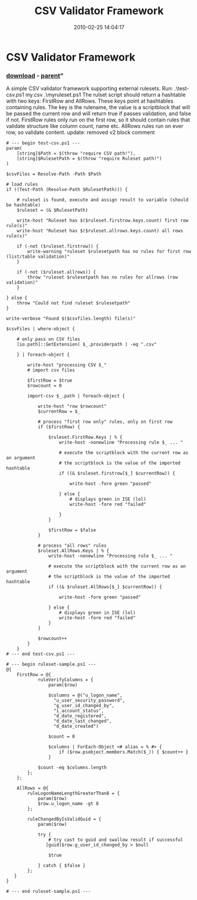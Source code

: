 ﻿---
pid:            1665
parent:         1664
children:       
poster:         Oisin Grehan
title:          CSV Validator Framework
date:           2010-02-25 14:04:17
format:         posh
---

# CSV Validator Framework

### [download](1665.ps1) - [parent](1664.md)"

A simple CSV validator framework supporting external rulesets. Run: .\test-csv.ps1 my.csv .\myruleset.ps1
The rulset script should return a hashtable with two keys: FirstRow and AllRows. These keys point at hashtables containing rules. The key is the rulename, the value is a scriptblock that will be passed the current row and will return true if passes validation, and false if not. FirstRow rules only run on the first row, so it  should contain rules that validate structure like column count, name etc. AllRows rules run on ever row, so validate content.
update: removed v2 block comment

```posh
# --- begin test-csv.ps1 ---
param(
    [string]$Path = $(throw "require CSV path!"),
    [string]$RulesetPath = $(throw "require Ruleset path!")
)

$csvFiles = Resolve-Path -Path $Path

# load rules
if ((Test-Path (Resolve-Path $RulesetPath))) {
    
    # ruleset is found, execute and assign result to variable (should be hashtable)
    $ruleset = (& $RulesetPath)
    
    write-host "Ruleset has $($ruleset.firstrow.keys.count) first row rule(s)"
    write-host "Ruleset has $($ruleset.allrows.keys.count) all rows rule(s)"

    if (-not ($ruleset.firstrow)) {
        write-warning "ruleset $rulesetpath has no rules for first row (list/table validation)"
    }
    
    if (-not ($ruleset.allrows)) {
        throw "ruleset $rulesetpath has no rules for allrows (row validation)"
    }
    
} else {
    throw "Could not find ruleset $rulesetpath"
}

write-verbose "Found $($csvfiles.length) file(s)"

$csvFiles | where-object {
        
    # only pass on CSV files
    [io.path]::GetExtension( $_.providerpath ) -eq ".csv"
    
    } | foreach-object { 
    
        write-host "processing CSV $_"
        # import csv files        
        
        $firstRow = $true
        $rowcount = 0
        
        import-csv $_.path | foreach-object {
            
            write-host "row $rowcount"
            $currentRow = $_
            
            # process "first row only" rules, only on first row            
            if ($firstRow) {
                
                $ruleset.FirstRow.Keys | % {
                    write-host -nonewline "Processing rule $_ ... "
                    
                    # execute the scriptblock with the current row as an argument
                    # the scriptblock is the value of the imported hashtable
                    if ((& $ruleset.firstrow[$_] $currentRow)) {
                    
                        write-host -fore green "passed"
                    
                    } else {
                        # displays green in ISE (lol)
                        write-host -fore red "failed"
                    
                    }
                }
                
                $firstRow = $false
            }
            
            # process "all rows" rules                
            $ruleset.AllRows.Keys | % {
                write-host -nonewline "Processing rule $_ ... "

                # execute the scriptblock with the current row as an argument
                # the scriptblock is the value of the imported hashtable                                
                if ((& $ruleset.AllRows[$_] $currentRow)) {
                
                    write-host -fore green "passed"
                
                } else {
                    # displays green in ISE (lol)
                    write-host -fore red "failed"                
                }
            }
            
            $rowcount++
        }
    }
# --- end test-csv.ps1 ---

# --- begin ruleset-sample.ps1 ---
@{
    FirstRow = @{
            ruleVerifyColumns = {
                param($row)
                
                $columns = @("u_logon_name",
                  "u_user_security_password",
                  "g_user_id_changed_by",
                  "i_account_status",
                  "d_date_registered",
                  "d_date_last_changed",
                  "d_date_created")
                
                $count = 0
                
                $columns | ForEach-Object <# alias = % #> {
                    if ($row.psobject.members.Match($_)) { $count++ }
                }            
            
            $count -eq $columns.length
        };
    };
    
    AllRows = @{
        ruleLogonNameLengthGreaterThan8 = {
            param($row)        
            $row.u_logon_name -gt 8
        };
        
        ruleChangedByIsValidGuid = {
            param($row)

            try {
                # try cast to guid and swallow result if successful
               [guid]$row.g_user_id_changed_by > $null
               
                $true
            
            } catch { $false }
        };
   }
}

# --- end ruleset-sample.ps1 ---
```
